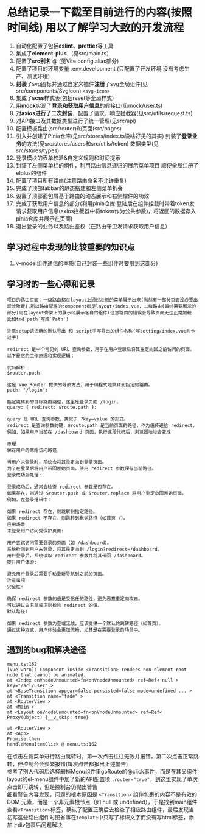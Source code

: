 # **总结记录一下截至目前进行的内容(按照时间线) 用以了解学习大致的开发流程**

1. 自动化配置了包括**eslint、prettier**等工具
2. 集成了**element-plus** （见src/main.ts）
3. 配置了**src别名** @ (见Vite.config  alias部分)  
4. 配置了项目的环境变量 .env.development (只配置了开发环境 没有考虑生产、测试环境)  
5. **封装**了svg图标并通过自定义插件**注册**了svg全局组件(见src/components/SvgIcon) `<svg-icon>`
6. 集成了**scss**样式表(包括reset等全局样式)
7. 用**mock**实现了**登录和获取用户信息**的假接口(见mock/user.ts)
8. 对**axios进行了二次封装**，配置了请求、响应拦截器(见src/utils/request.ts)
9. 对API接口及其数据类型进行了统一管理(见src/api)
10. 配置模板路由(src/router)和页面(src/pages)
11. 引入并创建了Pinia仓库(见src/stores/index.ts~~没啥好见的其实~~) 封装了**登录业务**的方法(见src/stores/users和src/utils/token) 数据类型(见src/stores/types)
12. 登录模块的表单校验&自定义规则和时间提示
13. 封装了左侧菜单栏的组件，利用路由信息递归的展示菜单项目 顺便全局注册了elplus的组件
14. 配置了项目所有路由(注意路由命名不允许重复)
15. 完成了顶部tabbar的静态搭建和左侧菜单折叠
16. 设置了顶部面包屑基于路由的动态展示和右侧控件的功效
17. 完成了获取用户信息的部分(利用pinia仓库 登陆后在组件挂载时带着token发请求获取用户信息(axios拦截器中将token作为公共参数)，将返回的数据存入pinia仓库并展示在页面)
18. 退出登录的业务以及路由鉴权（在路由守卫发请求获取用户信息）

## 学习过程中发现的比较重要的知识点

1. v-model组件通信的本质(自己封装一些组件时要用到这部分)

## 学习时的一些心得和记录

    项目的路由页面：一级路由都在layout上通过左侧的菜单展示出来(当然有一部分页面没必要出现故隐藏),所以路由配置的component都是layout/index.vue，二级路由(最终需要展示的部分)则在layout骨架上的展示区展示各自的组件(注意路由的错误会导致页面无法正常加载 比如tmd`path`写成`Path`)  

    注意setup语法糖的默认导出 和 script手写导出的组件名称(写setting/index.vue时卡过手)

    redirect 是一个常见的 URL 查询参数，用于在用户登录后将其重定向回之前访问的页面。以下是它的工作原理和实现逻辑：

    代码解析
    $router.push:

    这是 Vue Router 提供的导航方法，用于编程式地跳转到指定的路由。
    path: '/login':

    指定跳转到的目标路由路径，这里是登录页面 /login。
    query: { redirect: $route.path }:

    query 是 URL 查询参数，类似于 ?key=value 的形式。
    redirect 是查询参数的键，$route.path 是当前页面的路径，作为值传递给 redirect。
    例如，如果用户当前在 /dashboard 页面，执行这段代码后，浏览器地址会变成：

    原理
    保存用户的原始访问路径:

    当用户未登录时，系统会将其重定向到登录页面。
    为了在登录后将用户带回原始页面，使用 redirect 参数保存当前路径。
    登录成功后处理:

    登录成功后，通常会检查 redirect 参数是否存在。
    如果存在，则通过 $router.push 或 $router.replace 将用户重定向回原始页面。
    例如，在登录逻辑中：

    如果 redirect 存在，则跳转到指定路径。
    如果 redirect 不存在，则跳转到默认路径（如首页 /）。
    应用场景
    未登录用户访问受保护页面:

    用户尝试访问需要登录的页面（如 /dashboard）。
    系统检测到用户未登录，将其重定向到 /login?redirect=/dashboard。
    用户登录后，系统读取 redirect 参数并将其带回 /dashboard。
    提升用户体验:

    避免用户登录后需要手动重新导航到之前的页面。
    注意事项
    安全性:

    确保 redirect 参数的值是受信任的路径，避免恶意重定向攻击。
    可以通过白名单或正则校验 redirect 的值。
    默认路径:

    如果 redirect 参数为空或无效，应该提供一个默认的跳转路径（如首页）。
    通过这种方式，用户体验会更加流畅，尤其是在需要登录的场景中。

## 遇到的bug和解决途径

    menu.ts:162
    [Vue warn]: Component inside <Transition> renders non-element root node that cannot be animated.
    at <Index onVnodeUnmounted=fn<onVnodeUnmounted> ref=Ref< null > key="/acl/user" >
    at <BaseTransition appear=false persisted=false mode=undefined ... >
    at <Transition name="fade" >
    at <RouterView >
    at <Main >
    at <Layout onVnodeUnmounted=fn<onVnodeUnmounted> ref=Ref<
    Proxy(Object) {__v_skip: true}

    at <RouterView >
    at <App>
    Promise.then
    handleMenuItemClick @ menu.ts:162 

在点击左侧菜单进行路由跳转时，第一次点击往往无效并报错，第二次点击正常跳转，但控制台会频繁报错(每次点击都报出上述警告)  
参考了别人代码后选择删掉Menu组件里goRoute的@click事件，而是在其父组件layout的el-menu组件中加了新的API配置项  `:router="true"`，到这里实现了单次点击即可跳转，但是控制台仍抛出警告  
细看警告内容发现，问题的根本原因是 `<Transition>` 组件包裹的内容不是有效的 DOM 元素，而是一个非元素根节点（如 null 或 undefined），于是找到main组件查看`<Transition>`标签，确认了配置正确后去检查了相应路由组件，最后发现当初写这些路由组件时图省事在`template`中只写了标识文字而没有写html标签，添加上div包裹后问题解决
